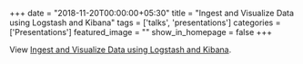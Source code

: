 +++
date = "2018-11-20T00:00:00+05:30"
title = "Ingest and Visualize Data using Logstash and Kibana"
tags  = ['talks', 'presentations']
categories = ['Presentations']
featured_image = ""
show_in_homepage = false
+++

<p data-notist="aravindputrevu/ukr4Lm">View <a href="https://conf.aravind.dev/ukr4Lm">Ingest and Visualize Data using Logstash and Kibana</a>.</p><script async src="https://on.notist.cloud/embed/002.js"></script>
